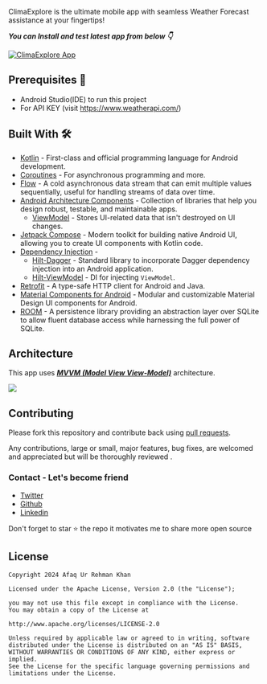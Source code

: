 ClimaExplore is the ultimate mobile app with seamless Weather Forecast assistance at your fingertips!

**_You can Install and test latest app from below 👇_**

[![ClimaExplore App](https://img.shields.io/badge/ClimaExplorer-APK-red.svg?style=for-the-badge&logo=android)](https://github.com/Afaqrehman98/ClimaExplorer/tree/main/apk)

## Prerequisites 📝

- Android Studio(IDE) to run this project
- For API KEY (visit https://www.weatherapi.com/)

## Built With 🛠

- [Kotlin](https://kotlinlang.org/) - First-class and official programming language for Android development.
- [Coroutines](https://kotlinlang.org/docs/reference/coroutines-overview.html) - For asynchronous programming and more.
- [Flow](https://kotlinlang.org/docs/flow.html) - A cold asynchronous data stream that can emit multiple values sequentially, useful for handling streams of data over time.
- [Android Architecture Components](https://developer.android.com/topic/libraries/architecture) - Collection of libraries that help you design robust, testable, and maintainable apps.
  - [ViewModel](https://developer.android.com/topic/libraries/architecture/viewmodel) - Stores UI-related data that isn't destroyed on UI changes.
- [Jetpack Compose](https://developer.android.com/jetpack/compose) - Modern toolkit for building native Android UI, allowing you to create UI components with Kotlin code.
- [Dependency Injection](https://developer.android.com/training/dependency-injection) -
  - [Hilt-Dagger](https://dagger.dev/hilt/) - Standard library to incorporate Dagger dependency injection into an Android application.
  - [Hilt-ViewModel](https://developer.android.com/training/dependency-injection/hilt-jetpack) - DI for injecting `ViewModel`.
- [Retrofit](https://square.github.io/retrofit/) - A type-safe HTTP client for Android and Java.
- [Material Components for Android](https://github.com/material-components/material-components-android) - Modular and customizable Material Design UI components for Android.
- [ROOM](https://developer.android.com/training/data-storage/room) - A persistence library providing an abstraction layer over SQLite to allow fluent database access while harnessing the full power of SQLite.


## Architecture

This app uses [**_MVVM (Model View View-Model)_**](https://developer.android.com/jetpack/docs/guide#recommended-app-arch) architecture.

![](https://developer.android.com/topic/libraries/architecture/images/final-architecture.png)

## Contributing

Please fork this repository and contribute back using
[pull requests](https://github.com/Afaqrehman98/ClimaExplorer/pulls).

Any contributions, large or small, major features, bug fixes, are welcomed and appreciated
but will be thoroughly reviewed .

### Contact - Let's become friend

- [Twitter](https://x.com/afaqkhan_98)
- [Github](https://github.com/Afaqrehman98)
- [Linkedin](https://www.linkedin.com/in/afaqrehman98/)

<p>
Don't forget to star ⭐ the repo it motivates me to share more open source
</p>

## License

```
Copyright 2024 Afaq Ur Rehman Khan

Licensed under the Apache License, Version 2.0 (the "License");

you may not use this file except in compliance with the License.
You may obtain a copy of the License at

http://www.apache.org/licenses/LICENSE-2.0

Unless required by applicable law or agreed to in writing, software
distributed under the License is distributed on an "AS IS" BASIS,
WITHOUT WARRANTIES OR CONDITIONS OF ANY KIND, either express or implied.
See the License for the specific language governing permissions and
limitations under the License.

```
